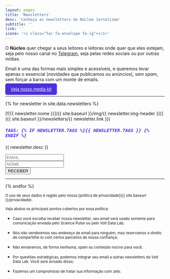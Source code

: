 ```yaml
---
layout: pages
title: 'Newsletters'
desc: 'Conheça as newsletters do Núcleo Jornalismo'
subtitle: ''
link: ''
icone: '<i class="far fa-envelope fa-lg"></i>'
---
```


<style>
#newsletter_page{
  margin: 0 auto;
}
#newsletter_page label{
  font-size: 1em;
}

img{
  max-width:100%;
}

h5{
  font-family: "Roboto Mono", monospace;
  color: #4b31dd;
  text-transform: uppercase;
  margin-bottom: 20px
}

.garimpo{
  padding:10px 17px;
  background-color:#4b31dd;
  color:#fff;
  border-radius:5px;
  font-size: 0.95em;
  margin-top: 50px !important;
}

.garimpo:hover{
  background-color:#0fb872;
}

</style>

O **Núcleo** quer chegar a seus leitores e leitoras onde quer que eles estejam, seja pelo nosso canal no [Telegram](https://t.me/nucleojor), seja pelas redes sociais ou por outras mídias.

Email é uma das formas mais simples e acessíveis, e queremos levar apenas o essencial (novidades que publicamos ou anúncios), sem _spam_, sem forçar a barra com um monte de emails.

<a class="garimpo" href="{{ site.baseurl }}/newsletters/media-kit" target="_blank"><span>Veja nosso media kit</span></a>

<hr>

{% for newsletter in site.data.newsletters %}

[![{{ newsletter.nome }}]({{ site.baseurl }}/img/{{ newsletter.img-header }})]({{ site.baseurl }}/newsletters/{{ newsletter.link }})

##### **Tags**: {% if newsletter.tags %}{{ newsletter.tags }} {% endif %}

{{ newsletter.desc }}

<div id="newsletter_page">
<form action="https://sendy.voltdata.info/subscribe" method="POST" accept-charset="utf-8">
  <div class="revue-form-group">
  <input style="max-width:100%" class="revue-form-field" type="email" name="email" id="email" placeholder="EMAIL"/>
<br/>
<input style="max-width:100%" class="revue-form-field" type="text" name="name" id="name" placeholder="NOME" style="max-width:100%"/>
</div>
<div class="revue-form-actions">
  <input type="hidden" name="list" value="{{ newsletter.idn }}"/>
  <input type="hidden" name="subform" value="yes"/>
  <input style="max-width:100%" type="submit" name="submit" id="submit" value="RECEBER"/>
  </div>

</form>
</div>

<hr>

{% endfor %}

<small>O uso de seus dados é regido pelo nossa [política de privacidade]({{ site.baseurl }}/privacidade).</small>

<small>Veja abaixo os principais pontos cobertos por essa política:</small>

* <small>Caso você escolha receber nossa newsletter, seu email será usado somente para comunicação enviada pelo Science Pulse ou pelo Volt Data Lab;</small>

* <small>Nós não venderemos seu endereço de email para ninguém, mas reservamos o direito de compartilhá-lo com certos parceiros de nossa confiança;</small>

* <small>Não enviaremos, de forma nenhuma, spam ou conteúdo nocivo para você;</small>

* <small>Por questões estratégicas, podemos integrar seu email a outras newsletters do Volt Data Lab. Você será avisado disso;</small>

* <small>Fazemos um compromisso de tratar sua informação com zelo.</small>
